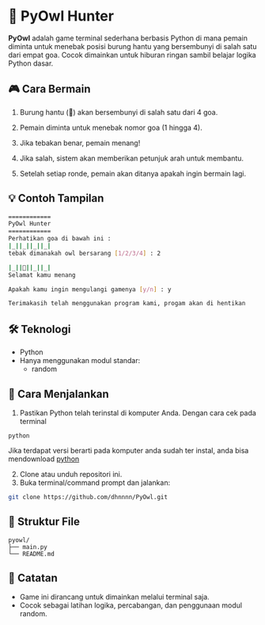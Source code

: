 # 🦉 PyOwl Hunter

**PyOwl** adalah game terminal sederhana berbasis Python di mana pemain diminta untuk menebak posisi burung hantu yang bersembunyi di salah satu dari empat goa. Cocok dimainkan untuk hiburan ringan sambil belajar logika Python dasar.

## 🎮 Cara Bermain

1. Burung hantu (🦉) akan bersembunyi di salah satu dari 4 goa.

2. Pemain diminta untuk menebak nomor goa (1 hingga 4).

3. Jika tebakan benar, pemain menang!

4. Jika salah, sistem akan memberikan petunjuk arah untuk membantu.

5. Setelah setiap ronde, pemain akan ditanya apakah ingin bermain lagi.

## 💡 Contoh Tampilan
```bash
============
PyOwl Hunter
============
Perhatikan goa di bawah ini :
|_||_||_||_|
tebak dimanakah owl bersarang [1/2/3/4] : 2

|_||🦉||_||_|
Selamat kamu menang

Apakah kamu ingin mengulangi gamenya [y/n] : y

Terimakasih telah menggunakan program kami, progam akan di hentikan
```
## 🛠 Teknologi
- Python
- Hanya menggunakan modul standar:
   - random

## 🚀 Cara Menjalankan
1. Pastikan Python telah terinstal di komputer Anda. Dengan cara cek pada terminal
```
python
```
Jika terdapat versi berarti pada komputer anda sudah ter instal, anda bisa mendownload [python](https://www.python.org/downloads/)

2. Clone atau unduh repositori ini.
3. Buka terminal/command prompt dan jalankan:
```bash
git clone https://github.com/dhnnnn/PyOwl.git
```

## 📁 Struktur File
```
pyowl/
├── main.py
└── README.md
```

## 📌 Catatan
- Game ini dirancang untuk dimainkan melalui terminal saja.
- Cocok sebagai latihan logika, percabangan, dan penggunaan modul random.
